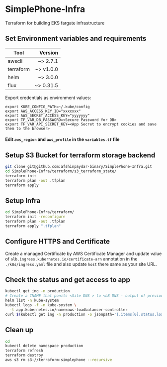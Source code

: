 # SimplePhone-Infra
Terraform for building EKS fargate infrastructure

## Set Environment variables and requirements

| Tool      | Version |
| --------- | ----------:|
| awscli    | ~> 2.7.1   |
| terraform | ~> v1.0.0  |
| helm      | ~> 3.0.0   |
| flux      | ~> 0.31.5  |

Export credentials as environment values:
```
export KUBE_CONFIG_PATH=~/.kube/config
export AWS_ACCESS_KEY_ID="xxxxxxx"
export AWS_SECRET_ACCESS_KEY="yyyyyyy"
export TF_VAR_DB_PASSWORD=<Secure Password for DB>
export TF_VAR_API_SECRET_KEY=<App Secret to encrypt cookies and save them to the browser>
```

#### Edit `aws_region` and `aws_profile` in the `variables.tf` file

## Setup S3 Bucket for terraform storage backend
```sh
git clone git@github.com:afshinpaydar-binary/SimplePhone-Infra.git
cd SimplePhone-Infra/terraform/s3_terraform_state/
terraform init
terraform plan -out .tfplan
terraform apply
```

## Setup Infra
```sh
cd SimplePhone-Infra/terraform/
terraform init -reconfigure
terraform plan -out .tfplan
terraform apply ".tfplan"
```

## Configure HTTPS and Certificate
Create a managed Certificate by AWS Certificate Manager and update value of `alb.ingress.kubernetes.io/certificate-arn` annotation in the `./k8s/ingress.yaml` file and also update `host` there same as your site URL.

## Check the status and get access to app
```sh
kubectl get ing -n production
# Create a CNAME that ponits <Site DNS > to <LB DNS - output of previous command>
helm list -n kube-system
kubectl logs -f -n kube-system \
  -l app.kubernetes.io/name=aws-loadbalancer-controller
curl $(kubectl get ing -n production -o jsonpath='{.items[0].status.loadBalancer.ingress[0].hostname}')
```

## Clean up
```sh
cd
kubectl delete namespace production
terraform refresh
terraform destroy
aws s3 rm s3://terraform-simplephone --recursive
```
